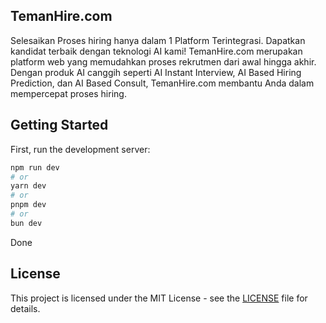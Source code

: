 ## TemanHire.com
Selesaikan Proses hiring hanya dalam 1 Platform Terintegrasi. Dapatkan kandidat terbaik dengan teknologi AI kami! TemanHire.com merupakan platform web yang memudahkan proses rekrutmen dari awal hingga akhir. Dengan produk AI canggih seperti AI Instant Interview, AI Based Hiring Prediction, dan AI Based Consult, TemanHire.com membantu Anda dalam mempercepat proses hiring.

## Getting Started

First, run the development server:

```bash
npm run dev
# or
yarn dev
# or
pnpm dev
# or
bun dev
```

Done

## License
This project is licensed under the MIT License - see the [LICENSE](LICENSE) file for details.
